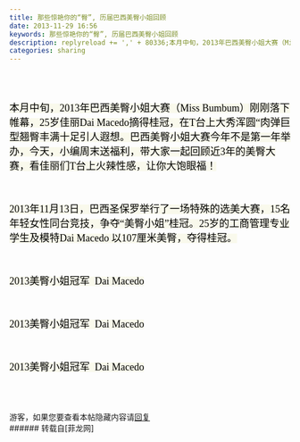```yaml
---
title: 那些惊艳你的“臀”, 历届巴西美臀小姐回顾
date: 2013-11-29 16:56
keywords: 那些惊艳你的“臀”, 历届巴西美臀小姐回顾
description: replyreload += ',' + 80336;本月中旬，2013年巴西美臀小姐大赛（Miss Bumbum）刚刚落下帷幕，25岁佳丽Dai Macedo摘得桂冠，在T台上大秀浑圆“肉弹巨型翘臀丰满十足引人遐想。巴西美臀小姐大赛今年不是第一年举办，今天，小编周末送福利，带大家一起回顾近3年的美臀大赛，看佳丽们T台上火辣性感，让你大饱眼福！2013年11月13日，巴西圣保罗举行了一场特殊的选美大赛，15名年轻女性同台竞技，争夺“美臀小姐”桂冠。25岁的工商管理专业学生及模特Dai Macedo 以107厘米美臀，夺得桂冠。2013美臀小姐冠军  Dai Macedo 2013美臀小姐冠军  Dai Macedo 2013美臀小姐冠军  Dai Macedo 游客，如果您要查看本帖隐藏内容请回复
categories: sharing
---
```

<td class="t_f" id="postmessage_80336">

<script type="cc74063f0b7f7c72f4c64e25-text/javascript">replyreload += ',' + 80336;</script><br/>
<br/>
<img alt="" border="0" class="zoom" data-cf-modified-cc74063f0b7f7c72f4c64e25-="" file="http://img4.cache.netease.com/photo/0026/2013-11-27/9ENLN5OD4CJ80026.jpg" id="aimg_jkoAF" lazyloadthumb="1" onclick="" onmouseover="" src="http://img4.cache.netease.com/photo/0026/2013-11-27/9ENLN5OD4CJ80026.jpg"/><br/>
<br/>
<font color="#000"><font style="background-color:rgb(249, 249, 236)"><font face="Tahoma"><font size="4">本月中旬，2013年巴西美臀小姐大赛（Miss Bumbum）刚刚落下帷幕，25岁佳丽Dai Macedo摘得桂冠，在T台上大秀浑圆“肉弹巨型翘臀丰满十足引人遐想。巴西美臀小姐大赛今年不是第一年举办，今天，小编周末送福利，带大家一起回顾近3年的美臀大赛，看佳丽们T台上火辣性感，让你大饱眼福！</font></font></font></font><br/>
<br/>
<br/>
<img alt="" border="0" class="zoom" data-cf-modified-cc74063f0b7f7c72f4c64e25-="" file="http://img5.cache.netease.com/photo/0026/2013-11-27/9ENLN62R4CJ80026.jpg" id="aimg_g6WQ4" lazyloadthumb="1" onclick="" onmouseover="" src="http://img5.cache.netease.com/photo/0026/2013-11-27/9ENLN62R4CJ80026.jpg"/><br/>
<br/>
<font color="#000"><font style="background-color:rgb(249, 249, 236)"><font face="Tahoma"><font size="4">2013年11月13日，巴西圣保罗举行了一场特殊的选美大赛，15名年轻女性同台竞技，争夺“美臀小姐”桂冠。25岁的工商管理专业学生及模特Dai Macedo 以107厘米美臀，夺得桂冠。</font></font></font></font><br/>
<br/>
<br/>
<img alt="" border="0" class="zoom" data-cf-modified-cc74063f0b7f7c72f4c64e25-="" file="http://img3.cache.netease.com/photo/0026/2013-11-27/9ENLN6VH4CJ80026.jpg" id="aimg_O039E" lazyloadthumb="1" onclick="" onmouseover="" src="http://img3.cache.netease.com/photo/0026/2013-11-27/9ENLN6VH4CJ80026.jpg"/><br/>
<br/>
<font color="#000"><font style="background-color:rgb(249, 249, 236)"><font face="Tahoma"><font size="4">2013美臀小姐冠军  Dai Macedo </font></font></font></font><br/>
<br/>
<br/>
<img alt="" border="0" class="zoom" data-cf-modified-cc74063f0b7f7c72f4c64e25-="" file="http://img6.cache.netease.com/photo/0026/2013-11-27/9ENLN7DJ4CJ80026.jpg" id="aimg_wL83q" lazyloadthumb="1" onclick="" onmouseover="" src="http://img6.cache.netease.com/photo/0026/2013-11-27/9ENLN7DJ4CJ80026.jpg"/><br/>
<br/>
<font color="#000"><font style="background-color:rgb(249, 249, 236)"><font face="Tahoma"><font size="4">2013美臀小姐冠军  Dai Macedo </font></font></font></font><br/>
<br/>
<br/>
<img alt="" border="0" class="zoom" data-cf-modified-cc74063f0b7f7c72f4c64e25-="" file="http://img3.cache.netease.com/photo/0026/2013-11-27/9ENLN82J4CJ80026.jpg" id="aimg_XmQ1o" lazyloadthumb="1" onclick="" onmouseover="" src="http://img3.cache.netease.com/photo/0026/2013-11-27/9ENLN82J4CJ80026.jpg"/><br/>
<br/>
<font color="#000"><font style="background-color:rgb(249, 249, 236)"><font face="Tahoma"><font size="4">2013美臀小姐冠军  Dai Macedo </font></font></font></font><br/>
<br/>
<br/>
<img alt="" border="0" class="zoom" data-cf-modified-cc74063f0b7f7c72f4c64e25-="" file="http://img6.cache.netease.com/photo/0026/2013-11-27/9ENLN91T4CJ80026.jpg" id="aimg_aZ10b" lazyloadthumb="1" onclick="" onmouseover="" src="http://img6.cache.netease.com/photo/0026/2013-11-27/9ENLN91T4CJ80026.jpg"/><br/>
<br/>
<br/>
<div class="locked">游客，如果您要查看本帖隐藏内容请<a data-cf-modified-cc74063f0b7f7c72f4c64e25-="" href="forum.php?mod=post&amp;action=reply&amp;fid=47&amp;tid=15169" onclick="if (!window.__cfRLUnblockHandlers) return false; showWindow('reply', this.href)">回复</a></div></td>
###### 转载自[菲龙网]